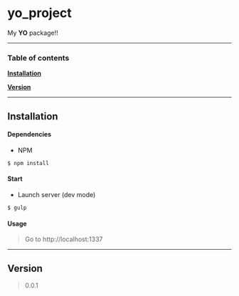 # yo_project

My **YO** package!!

----------------------------------
### Table of contents

**[Installation](#installation)**

**[Version](#version)**

------------------------------
## Installation


#### Dependencies

- NPM
```
$ npm install
```

#### Start
- Launch server (dev mode)
```
$ gulp
```

#### Usage
> Go to http://localhost:1337
------------------------------
## Version
> 0.0.1
